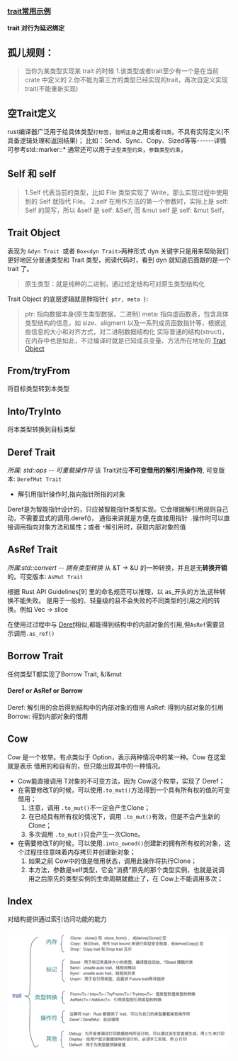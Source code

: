### [trait常用示例](https://blog.csdn.net/htyu_0203_39/article/details/109412983)

**trait 对行为延迟绑定**

## 孤儿规则：

> 当你为某类型实现某 trait 的时候
1.该类型或者trait至少有一个是在当前 crate 中定义的
2.你不能为第三方的类型已经实现的trait，再次自定义实现 trait(不能重新实现)

## 空Trait定义
rust编译器广泛用于给具体类型`打标签`，`验明正身`之用或者`归类`，不具有实际定义(不具备逻辑处理和返回结果)； 比如：Send、Sync、Copy、Sized等等------详情可参考std::marker::*
通常还可以用于`泛型类型约束`，`参数类型约束`，


## Self 和 self
> 1.Self 代表当前的类型，比如 File 类型实现了 Write，那么实现过程中使用到的 Self 就指代 File。
> 2.self 在用作方法的第一个参数时，实际上是 self: Self 的简写，所以 &self 是 self: &Self, 而 &mut self 是 self: &mut Self。


## Trait Object
表现为 `&dyn Trait `或者 `Box<dyn Trait>`两种形式
dyn 关键字只是用来帮助我们更好地区分普通类型和 Trait 类型，阅读代码时，看到 dyn 就知道后面跟的是一个 trait 了。
> 原生类型：就是纯粹的二进制，通过给定结构可对原生类型结构化

Trait Object 的底层逻辑就是胖指针`{ ptr, meta }`:
> ptr: 指向数据本身(原生类型数据，二进制)
> meta: 指向虚函数表，包含具体类型结构的信息，如 size、aligment 以及一系列成员函数指针等，根据这些信息的大小和对齐方式，对二进制数据结构化
> 实际普通的结构(struct)，在内存中也是如此，不过编译时就是已知成员变量、方法所在地址的
[Trait Object](./快速回忆/trait%20object.png)

## From/tryFrom
将目标类型转到本类型

## Into/TryInto
将本类型转换到目标类型

## Deref Trait
*所属: std::ops -- 可重载操作符*
该 Trait对应**不可变借用的解引用操作符**, 可变版本: `DerefMut Trait`

* 解引用指针操作时,指向指针所指的对象

Deref是为智能指针设计的，只应被智能指针类型实现。它会根据解引用规则自己动，不需要显式的调用.deref()，
通俗来讲就是方便,在直接用指针 `.`操作时可以直接调用指向对象方法和属性；或者 `*`解引用时，获取内部对象的值


## AsRef Trait
*所属:std::convert -- 拥有类型转换*
从 &T -> &U 的一种转换，并且是无**转换开销**的。可变版本: `AsMut Trait`

根据 Rust API Guidelines[9] 里的命名规范可以推理，以 as_开头的方法,这种转换不能失败。
是用于一般的、轻量级的且不会失败的不同类型的引用之间的转换。例如 Vec -> slice

在使用过过程中与 [Deref](#deref-trait)相似,都能得到结构中的内部对象的引用,但`AsRef`需要显示调用`.as_ref()`

## Borrow Trait
任何类型T都实现了Borrow Trait, &/&mut

#### Deref or AsRef or Borrow
Deref: 解引用的会后得到结构中的内部对象的借用
AsRef: 得到内部对象的引用
Borrow: 得到内部对象的借用

## Cow
Cow 是一个枚举。有点类似于 Option，表示两种情况中的某一种。Cow 在这里就是表示 借用的和自有的，但只能出现其中的一种情况。

* Cow<T>能直接调用 T对象的不可变方法，因为 Cow这个枚举，实现了 Deref；
* 在需要修改T的时候，可以使用`.to_mut()`方法得到一个具有所有权的值的可变借用；
  1. 注意，调用 `.to_mut()`不一定会产生Clone；
  1. 在已经具有所有权的情况下，调用 `.to_mut()`有效，但是不会产生新的Clone；
  2. 多次调用 `.to_mut()`只会产生一次Clone。
* 在需要修改T的时候，可以使用`.into_owned()`创建新的拥有所有权的对象，这个过程往往意味着内存拷贝并创建新对象；
  1. 如果之前 Cow中的值是借用状态，调用此操作将执行Clone；
  2. 本方法，参数是self类型，它会“消费”原先的那个类型实例，也就是说调用之后原先的类型实例的生命周期就截止了，在 Cow上不能调用多次；

## Index
对结构提供通过索引访问功能的能力


![常用Trait](./快速回忆/常用trait.png)
